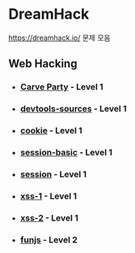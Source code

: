 # DreamHack
https://dreamhack.io/ 문제 모음

## Web Hacking
- ### [Carve Party](https://dreamhack.io/wargame/challenges/96/) - Level 1
- ### [devtools-sources](https://dreamhack.io/wargame/challenges/267/) - Level 1
- ### [cookie](https://dreamhack.io/wargame/challenges/6/) - Level 1
- ### [session-basic](https://dreamhack.io/wargame/challenges/409/) - Level 1
- ### [session](https://dreamhack.io/wargame/challenges/266/) - Level 1
- ### [xss-1](https://dreamhack.io/wargame/challenges/28/) - Level 1
- ### [xss-2](https://dreamhack.io/wargame/challenges/268/) - Level 1

- ### [funjs](https://dreamhack.io/wargame/challenges/116/) - Level 2
